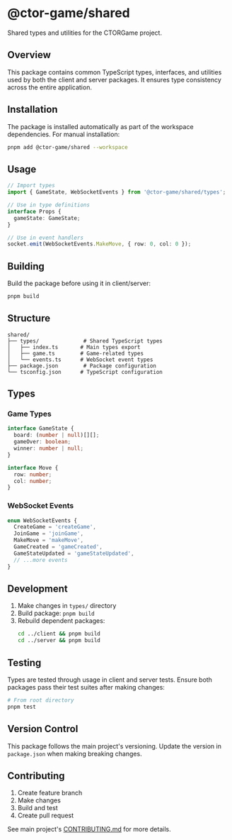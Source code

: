 # @ctor-game/shared

Shared types and utilities for the CTORGame project.

## Overview

This package contains common TypeScript types, interfaces, and utilities used by both the client and server packages. It ensures type consistency across the entire application.

## Installation

The package is installed automatically as part of the workspace dependencies. For manual installation:

```bash
pnpm add @ctor-game/shared --workspace
```

## Usage

```typescript
// Import types
import { GameState, WebSocketEvents } from '@ctor-game/shared/types';

// Use in type definitions
interface Props {
  gameState: GameState;
}

// Use in event handlers
socket.emit(WebSocketEvents.MakeMove, { row: 0, col: 0 });
```

## Building

Build the package before using it in client/server:

```bash
pnpm build
```

## Structure

```
shared/
├── types/              # Shared TypeScript types
│   ├── index.ts       # Main types export
│   ├── game.ts        # Game-related types
│   └── events.ts      # WebSocket event types
├── package.json        # Package configuration
└── tsconfig.json      # TypeScript configuration
```

## Types

### Game Types

```typescript
interface GameState {
  board: (number | null)[][];
  gameOver: boolean;
  winner: number | null;
}

interface Move {
  row: number;
  col: number;
}
```

### WebSocket Events

```typescript
enum WebSocketEvents {
  CreateGame = 'createGame',
  JoinGame = 'joinGame',
  MakeMove = 'makeMove',
  GameCreated = 'gameCreated',
  GameStateUpdated = 'gameStateUpdated',
  // ...more events
}
```

## Development

1. Make changes in `types/` directory
2. Build package: `pnpm build`
3. Rebuild dependent packages:
   ```bash
   cd ../client && pnpm build
   cd ../server && pnpm build
   ```

## Testing

Types are tested through usage in client and server tests. Ensure both packages pass their test suites after making changes:

```bash
# From root directory
pnpm test
```

## Version Control

This package follows the main project's versioning. Update the version in `package.json` when making breaking changes.

## Contributing

1. Create feature branch
2. Make changes
3. Build and test
4. Create pull request

See main project's [CONTRIBUTING.md](../CONTRIBUTING.md) for more details.